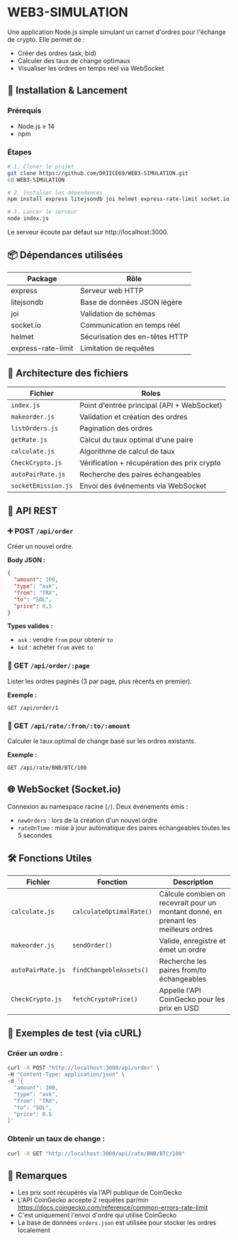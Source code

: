 # WEB3-SIMULATION

Une application Node.js simple simulant un carnet d'ordres pour l'échange de crypto. Elle permet de :

- Créer des ordres (ask, bid)
- Calculer des taux de change optimaux
- Visualiser les ordres en temps réel via WebSocket

## 🚀 Installation & Lancement

### Prérequis

- Node.js ≥ 14
- npm

### Étapes

```bash
# 1. Cloner le projet
git clone https://github.com/DRIICE69/WEB3-SIMULATION.git
cd WEB3-SIMULATION

# 2. Installer les dépendances
npm install express litejsondb joi helmet express-rate-limit socket.io

# 3. Lancer le serveur
node index.js
```

Le serveur écoute par défaut sur http://localhost:3000.

## 📦 Dépendances utilisées

| Package         | Rôle                                  |
|-----------------|---------------------------------------|
| express         | Serveur web HTTP                      |
| litejsondb      | Base de données JSON légère           |
| joi             | Validation de schémas                 |
| socket.io       | Communication en temps réel           |
| helmet          | Sécurisation des en-têtes HTTP        |
| express-rate-limit | Limitation de requêtes             |


## 🔁 Architecture des fichiers


| Fichier             | Roles                                      |
|---------------------|--------------------------------------------|
| `index.js`          | Point d'entrée principal (API + WebSocket) |
| `makeorder.js`      | Validation et création des ordres          |
| `listOrders.js`     | Pagination des ordres                      |
| `getRate.js`        | Calcul du taux optimal d'une paire         |
| `calculate.js`      | Algorithme de calcul de taux                |
| `CheckCrypto.js`    | Vérification + récupération des prix crypto |
| `autoPairRate.js`   | Recherche des paires échangeables          |
| `socketEmission.js` | Envoi des événements via WebSocket         |


## 📡 API REST

### ➕ POST `/api/order`

Créer un nouvel ordre.

**Body JSON :**
```json
{
  "amount": 100,
  "type": "ask",
  "from": "TRX",
  "to": "SOL",
  "price": 0.5
}
```

**Types valides :**
- `ask` : vendre `from` pour obtenir `to`
- `bid` : acheter `from` avec `to`


### 📃 GET `/api/order/:page`

Lister les ordres paginés (3 par page, plus récents en premier).

**Exemple :**
```
GET /api/order/1
```

### 💱 GET `/api/rate/:from/:to/:amount`

Calculer le taux optimal de change basé sur les ordres existants.

**Exemple :**
```
GET /api/rate/BNB/BTC/100
```

## 🌐 WebSocket (Socket.io)

Connexion au namespace racine (`/`). Deux événements émis :

- `newOrders` : lors de la création d'un nouvel ordre
- `rateOnTime` : mise à jour automatique des paires échangeables toutes les 5 secondes

## 🛠 Fonctions Utiles

| Fichier            | Fonction                 | Description                                                                         |
|--------------------|--------------------------|-------------------------------------------------------------------------------------|
| `calculate.js`     | `calculateOptimalRate()` | Calcule combien on recevrait pour un montant donné, en prenant les meilleurs ordres |
| `makeorder.js`     | `sendOrder()`            | Valide, enregistre et émet un ordre                                                 |
| `autoPairRate.js`  | `findChangebleAssets()`  | Recherche les paires from/to échangeables                                           |
| `CheckCrypto.js`   | `fetchCryptoPrice()`     | Appelle l'API CoinGecko pour les prix en USD                                        | 

## 🧪 Exemples de test (via cURL)

### Créer un ordre :
```bash
curl -X POST "http://localhost:3000/api/order" \
-H "Content-Type: application/json" \
-d '{
  "amount": 100,
  "type": "ask",
  "from": "TRX",
  "to": "SOL",
  "price": 0.5
}'
```

### Obtenir un taux de change :
```bash
curl -X GET "http://localhost:3000/api/rate/BNB/BTC/100"
```

## 📎 Remarques

- Les prix sont récupérés via l'API publique de CoinGecko
- L'API CoinGecko accepte 2 requêtes par/min <https://docs.coingecko.com/reference/common-errors-rate-limit>
- C'est uniquement l'envoi d'ordre qui utilise CoinGecko
- La base de données `orders.json` est utilisée pour stocker les ordres localement
